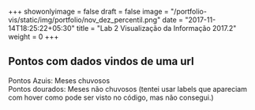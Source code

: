 +++ 
showonlyimage = false 
draft = false
image = "/portfolio-vis/static/img/portfolio/nov_dez_percentil.png" 
date = "2017-11-14T18:25:22+05:30" 
title = "Lab 2 Visualização da Informação 2017.2" 
weight = 0 
+++

<script src="https://d3js.org/d3.v4.min.js"></script>

<div class="container">
    <div class="row">
      <h2>Pontos com dados vindos de uma url</h2>
    </div>
    <div class="row mychart" id="chart">
    Pontos Azuis: Meses chuvosos<br/>
    Pontos dourados: Meses não chuvosos
    (tentei usar labels que apareciam com hover como pode ser visto no código, mas não consegui.)
    </div>
</div>

<style>
.chuvoso {
    fill: steelblue;
}

.nao-chuvoso {
    fill: goldenrod;
}

.mychart rect:hover {
    fill: goldenrod;
}

.mychart text {
    font: 12px sans-serif;
    text-anchor: left;
}

.label-meses {
  display: none;
}

.label-meses:hover {
  display: inline-block;
  font: 12px sans-serif;
  text-anchor: left;
}

</style>

<script type="text/javascript">
    "use strict"

    function desenhaGrafico(dados) {
       var alturaSVG = 400, larguraSVG = 900;
       var	margin = {top: 10, right: 20, bottom:30, left: 45},
          larguraVis = larguraSVG - margin.left - margin.right,
          alturaVis = alturaSVG - margin.top - margin.bottom;

          var grafico = d3.select('#chart')
              .append('svg')
                .attr('height', alturaSVG)
                .attr('width', larguraSVG)
              .append('g')
                .attr('transform', `translate(${margin.left}, ${margin.right})`);

          var alturaCirculos = alturaVis / 2;
      const FEVEREIRO = 2, AGOSTO = 8;

      /*
       * As escalas
       */
      const noventaPercentis = dados.map((dado) => dado['noventa-percentil']);
      var x = d3.scaleLinear().domain([d3.min(noventaPercentis), d3.max(noventaPercentis)]).range([0, larguraVis]);

      const dezPercentis = dados.map((dado) => dado['dez_percentil']);
      var y = d3.scaleLinear().domain([d3.max(dezPercentis), d3.min(dezPercentis)]).range([0, alturaVis]);

      var containerCirculos = grafico.selectAll('g')
               .data(dados)
               .enter().append('g');

      containerCirculos.append('circle')
                   .attr('cx', d => x(d['noventa-percentil'])) 
                   .attr('cy', d => y(d['dez_percentil']))
                   .attr('r', 5)
                   .attr('class', d => d.mes >= FEVEREIRO && d.mes <= AGOSTO? 'chuvoso' : 'nao-chuvoso');

      containerCirculos.append('text')
              .attr('dx', d => x(d['noventa-percentil']))
              .attr('dy', d =>y(d['dez_percentil']))
              .attr('class', 'label-meses')
              .text(d=>d.mes >= FEVEREIRO && d.mes <= AGOSTO? 'Mês chuvoso' : 'Mês não chuvoso');

      grafico.append("g")
              .attr("class", "x axis")
              .attr("transform", "translate(0," + alturaVis + ")")
              .call(d3.axisBottom(x)); 

      grafico.append('g')
              .attr('transform', 'translate(0,0)')
              .call(d3.axisLeft(y))

      grafico.append("text")
        .attr("transform", "translate(-30," + (alturaVis + margin.top)/2 + ") rotate(-90)")
        .text("Dez-percentil");

      grafico.append("text")
        .attr("transform", `translate(${(larguraVis + margin.left + margin.right)/2}, ${alturaVis})`)
        .text("Noventa-percentil");
    }

    d3.json('/portfolio-vis/static/data/boqueirao-por-mes.json', function(dados) {
      desenhaGrafico(dados);
    });
  </script>

